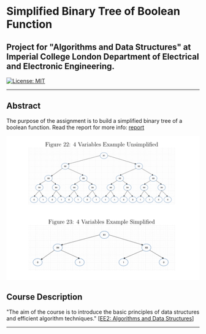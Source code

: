 # **Simplified Binary Tree of Boolean Function**

## Project for "Algorithms and Data Structures" at Imperial College London Department of Electrical and Electronic Engineering.

[![License: MIT](https://img.shields.io/badge/License-MIT-yellow.svg)](https://opensource.org/licenses/MIT)

---

[//]: # (Images)

[image1]: ./images/Image1.png "Image 1"
[report]: ./Report.pdf "Report"


## Abstract

The purpose of the assignment is to build a simplified binary tree of a boolean function. Read the report for more info: [report]

![image1]

## Course Description 

"The aim of the course is to introduce the basic principles of data structures and efficient algorithm techniques."
[[EE2: Algorithms and Data Structures](http://intranet.ee.ic.ac.uk/electricalengineering/eecourses_t4/course_content.asp?c=EE1-07&s=I1)]


---


